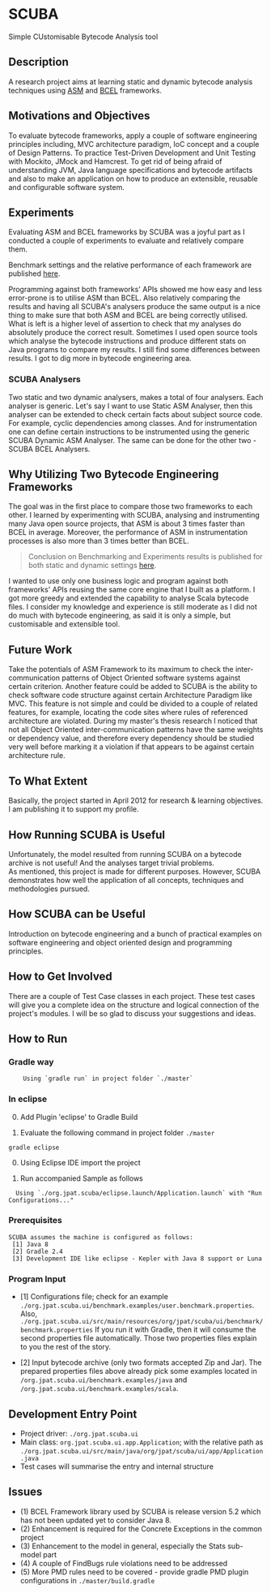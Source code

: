 SCUBA
=====

Simple CUstomisable Bytecode Analysis tool

Description
-----------

A research project aims at learning static and dynamic bytecode analysis techniques using [ASM](http://asm.ow2.org) and [BCEL](https://commons.apache.org/proper/commons-bcel/) frameworks.

Motivations and Objectives
--------------------------

To evaluate bytecode frameworks, apply a couple of software engineering principles including, MVC architecture paradigm, IoC concept and a couple of Design Patterns. To practice Test-Driven Development and Unit Testing with Mockito, JMock and Hamcrest. 
To get rid of being afraid of understanding JVM, Java language specifications and bytecode artifacts and also to make an application on how to produce an extensible, reusable and configurable software system.

Experiments
-----------

Evaluating ASM and BCEL frameworks by SCUBA was a joyful part as I conducted a couple of experiments to evaluate and relatively compare them.

Benchmark settings and the relative performance of each framework are published [here](./org.jpat.scuba.ui/experiments/Framework.Evaluation-ASM.vs.BCEL_in.Static.&.Dynamic.analysis.settings.Mar2014.xls.pdf).

Programming against both frameworks' APIs showed me how easy and less error-prone is to utilise ASM than BCEL.
Also relatively comparing the results and having all SCUBA's analysers produce the same output is a nice thing to make sure that both ASM and BCEL are being correctly utilised. 
What is left is a higher level of assertion to check that my analyses do absolutely produce the correct result. Sometimes I used open source tools which analyse the bytecode instructions and produce different stats on Java programs to compare my results. I still find some differences between results. I got to dig more in bytecode engineering area.      

### SCUBA Analysers

Two static and two dynamic analysers, makes a total of four analysers. Each analyser is generic. Let's say I want to use Static ASM Analyser, then this analyser can be extended to check certain facts about subject source code. For example, cyclic dependencies among classes. And for instrumentation one can define certain instructions to be instrumented using the generic SCUBA Dynamic ASM Analyser. The same can be done for the other two - SCUBA BCEL Analysers.  

Why Utilizing Two Bytecode Engineering Frameworks
-------------------------------------------------

The goal was in the first place to compare those two frameworks to each other. I learned by experimenting with SCUBA, analysing and instrumenting many Java open source projects, that ASM is about 3 times faster than BCEL in average. 
Moreover, the performance of ASM in instrumentation processes is also more than 3 times better than BCEL.
> Conclusion on Benchmarking and Experiments results is published for both static and dynamic settings [here](./org.jpat.scuba.ui/experiments/Framework.Evaluation-ASM.vs.BCEL_in.static.analysis.setting.doc.pdf).

I wanted to use only one business logic and program against both frameworks' APIs reusing the same core engine that I built as a platform.
I got more greedy and extended the capability to analyse Scala bytecode files. 
I consider my knowledge and experience is still moderate as I did not do much with bytecode engineering, as said it is only a simple, but customisable and extensible tool.
  
Future Work
-----------

Take the potentials of ASM Framework to its maximum to check the inter-communication patterns of Object Oriented software systems against certain criterion.
Another feature could be added to SCUBA is the ability to check software code structure against certain Architecture Paradigm like MVC. This feature is not simple and could be divided to a couple of related features, for example, locating the code sites where rules of referenced architecture are violated. During my master's thesis research I noticed that not all Object Oriented inter-communication patterns have the same weights or dependency value, and therefore every dependency should be studied very well before marking it a violation if that appears to be against certain architecture rule. 

To What Extent
--------------

Basically, the project started in April 2012 for research & learning objectives. I am publishing it to support my profile.

How Running SCUBA is Useful
---------------------------

Unfortunately, the model resulted from running SCUBA on a bytecode archive is not useful! And the analyses target trivial problems.  
As mentioned, this project is made for different purposes. However, SCUBA demonstrates how well the application of all concepts, techniques and methodologies pursued.

How SCUBA can be Useful
-----------------------

Introduction on bytecode engineering and a bunch of practical examples on software engineering and object oriented design and programming principles. 

How to Get Involved
-------------------

There are a couple of Test Case classes in each project. These test cases will give you a complete idea on the structure and logical connection of the project's modules.
I will be so glad to discuss your suggestions and ideas.

How to Run
----------

### Gradle way

```
    Using `gradle run` in project folder `./master`
```

### In eclipse

0. Add Plugin 'eclipse' to Gradle Build

0. Evaluate the following command in project folder `./master`

```
gradle eclipse 
```
0. Using Eclipse IDE import the project

0. Run accompanied Sample as follows

```
  Using `./org.jpat.scuba/eclipse.launch/Application.launch` with "Run Configurations..."
```

### Prerequisites

```
SCUBA assumes the machine is configured as follows:
 [1] Java 8
 [2] Gradle 2.4
 [3] Development IDE like eclipse - Kepler with Java 8 support or Luna
````

### Program Input

* [1] Configurations file; check for an example `./org.jpat.scuba.ui/benchmark.examples/user.benchmark.properties`. 
	Also, `./org.jpat.scuba.ui/src/main/resources/org/jpat/scuba/ui/benchmark/benchmark.properties`
	If you run it with Gradle, then it will consume the second properties file automatically.
	Those two properties files explain to you the rest of the story.

* [2] Input bytecode archive (only two formats accepted Zip and Jar).
	The prepared properties files above already pick some examples located in `/org.jpat.scuba.ui/benchmark.examples/java` and `/org.jpat.scuba.ui/benchmark.examples/scala`.


Development Entry Point
----------------

* Project driver:  `./org.jpat.scuba.ui`
* Main class: `org.jpat.scuba.ui.app.Application`; with the relative path as `./org.jpat.scuba.ui/src/main/java/org/jpat/scuba/ui/app/Application.java`
* Test cases will summarise the entry and internal structure

Issues
------

* (1) BCEL Framework library used by SCUBA is release version 5.2 which has not been updated yet to consider Java 8.
* (2) Enhancement is required for the Concrete Exceptions in the common project
* (3) Enhancement to the model in general, especially the Stats sub-model part
* (4) A couple of FindBugs rule violations need to be addressed
* (5) More PMD rules need to be covered - provide gradle PMD plugin configurations in `./master/build.gradle`
